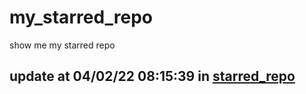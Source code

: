 # my_starred_repo
show me my starred repo

update at 04/02/22 08:15:39 in [starred_repo](./index.html)
---


